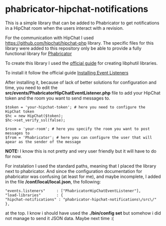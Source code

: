 phabricator-hipchat-notifications
=================================

This is a simple library that can be added to Phabricator to get notifications in a HipChat room when the users interact with a revision.

For the communication with HipChat I used https://github.com/hipchat/hipchat-php library. The specific files for this library were added to this repository only be able to provide a fully functional library for [Phabricator](http://phabricator.org/)

To create this library I used the [official guide](http://www.phabricator.com/docs/phabricator/article/libphutil_Libraries_User_Guide.html) for creating libphutil libraries.

To install it follow the official guide [Installing Event Listeners](http://www.phabricator.com/docs/phabricator/article/Events_User_Guide_Installing_Event_Listeners.html)

After installing it, because of lack of better solutions for configuration and time, you need to edit the **src/events/PhabricatorHipChatEventListener.php** file to add your HipChat token and the room you want to send messages to.

	$token = 'your-hipchat-token'; # here you need to configure the HipChat token
    $hc = new HipChat($token);
    $hc->set_verify_ssl(false);

    $room = 'your-room'; # here you specify the room you want to post messages to
    $from = 'Phabricator'; # here you can configure the user that will apear as the sender of the message
    
**NOTE:** I know this is not pretty and very user friendly but it will have to do for now.

For instalation I used the standard paths, meaning that I placed the library next to phabricator. And since the configuration documentation for phabricator was confusing (at least for me), and maybe incomplete, I added in the file **<phabricator-folder>/conf/local/local.json**, the following:

	"events.listeners"     : ["PhabricatorHipChatEventListener"],
    "load-libraries"       : {
    "hipchat-notifications" : "phabricator-hipchat-notifications\/src\/"
    },
    
at the top. I know i should have used the **./bin/config set** but somehow i did not manage to send it JSON data. Maybe next time :(
